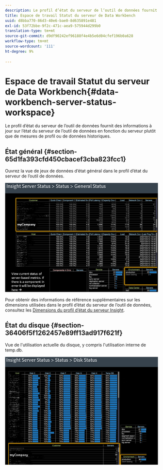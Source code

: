 ```yaml
---
description: Le profil d’état du serveur de l’outil de données fournit des informations à jour sur l’état du serveur de l’outil de données en fonction du serveur plutôt que de mesures de profil ou de données historiques.
title: Espace de travail Statut du serveur de Data Workbench
uuid: d8bba770-86d3-40e6-bae0-8d635891e481
exl-id: 53f72bbe-9f2c-471c-aea9-575944d299b0
translation-type: tm+mt
source-git-commit: d9df90242ef96188f4e4b5e6d04cfef196b0a628
workflow-type: tm+mt
source-wordcount: '111'
ht-degree: 9%

---
```


# Espace de travail Statut du serveur de Data Workbench{#data-workbench-server-status-workspace}

Le profil d’état du serveur de l’outil de données fournit des informations à jour sur l’état du serveur de l’outil de données en fonction du serveur plutôt que de mesures de profil ou de données historiques.

## État général {#section-65d1fa393cfd450cbacef3cba823fcc1}

Ouvrez la vue de jeux de données d’état général dans le profil d’état du serveur de l’outil de données.

![](assets/Managing_Server_Status.png)

Pour obtenir des informations de référence supplémentaires sur les dimensions utilisées dans le profil d’état du serveur de l’outil de données, consultez les [Dimensions du profil d’état du serveur Insight](../../../home/monitoring-installation/monitoring-appendix/monitoring-servers-profile.md#concept-8cbeb91e99bc42e2b52b22d551423f8a).

## État du disque {#section-36406f5f1262457e89ff13ad917f621f}

Vue de l&#39;utilisation actuelle du disque, y compris l&#39;utilisation interne de temp.db.

![](assets/Managing_Server_DiskStatus.png)
